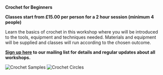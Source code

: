 **Crochet for Beginners**

**Classes start from £15.00 per person for a 2 hour session (minimum 4 people)**

Learn the basics of crochet in this workshop where you will be introduced to the tools, equipment and techniques needed.
Materials and equipment will be supplied and classes will run according to the chosen outcome.

**[Sign up here](/contact) to our mailing list for details and regular updates about all workshops.**

![Crochet Samples](http://textilesatthestablehouse.co.uk/assets/CrochetSamples.jpg)
![Crochet Circles](http://textilesatthestablehouse.co.uk/assets/CrochetCircles.jpg)

